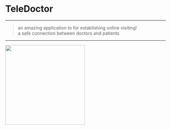 # TeleDoctor

---
> an amazing application to for establishing online visiting!<br/>
> a safe connection between doctors and patients 
---

<img src="https://github.com/AmirhoseinArabhaji/TeleDoctor/blob/android/Android%20App/app_images/svideo.gif" width="250" height="250"/>

